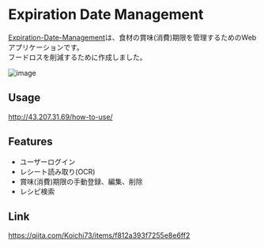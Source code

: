 # Expiration Date Management
<a href="http://43.207.31.69/">Expiration-Date-Management</a>は、食材の賞味(消費)期限を管理するためのWebアプリケーションです。<br>フードロスを削減するために作成しました。

![image](https://github.com/Koichi73/Expiration-Date-Management/assets/73371496/497eb915-b2a0-446d-aeaf-5add5fde78ab)

## Usage
<a href="http://43.207.31.69/how-to-use/">http://43.207.31.69/how-to-use/</a>

## Features
- ユーザーログイン
- レシート読み取り(OCR)
- 賞味(消費)期限の手動登録、編集、削除
- レシピ検索

## Link
https://qiita.com/Koichi73/items/f812a393f7255e8e6ff2